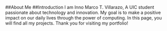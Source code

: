 ##About Me
##Introduction
I am Inno Marco T. Villarazo, A UIC student passionate about technology and innovation. My goal is to make a positive impact on our daily lives through the power of computing. In this page, you will find all my projects. Thank you for visiting my portfolio!
